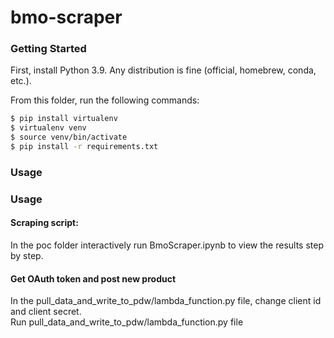 # bmo-scraper
### Getting Started
First, install Python 3.9.  Any distribution is fine (official, homebrew, conda, etc.).

From this folder, run the following commands:
```sh
$ pip install virtualenv
$ virtualenv venv
$ source venv/bin/activate
$ pip install -r requirements.txt
```

### Usage
### Usage
#### Scraping script:
In the poc folder interactively run BmoScraper.ipynb to view the results step by step.

#### Get OAuth token and post new product

In the pull_data_and_write_to_pdw/lambda_function.py file, change client id and client secret. <br />
Run pull_data_and_write_to_pdw/lambda_function.py file<br />